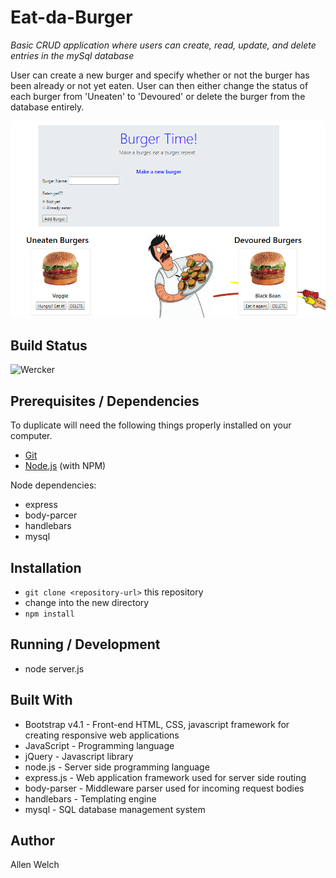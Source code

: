 # Eat-da-Burger

_Basic CRUD application where users can create, read, update, and delete entries in the mySql database_

User can create a new burger and specify whether or not the burger has been already or not yet eaten. User can then either change the status of each burger from 'Uneaten' to 'Devoured' or delete the burger from the database entirely. 

![titleImage](/public/assets/img/title.PNG)

## Build Status
![Wercker](https://img.shields.io/wercker/ci/wercker/docs.svg)

## Prerequisites / Dependencies
To duplicate will need the following things properly installed on your computer.
* [Git](http://git-scm.com/)
* [Node.js](http://nodejs.org/) (with NPM)

Node dependencies:
* express
* body-parcer
* handlebars
* mysql

## Installation
* `git clone <repository-url>` this repository
* change into the new directory
* `npm install`

## Running / Development
* node server.js

## Built With
- Bootstrap v4.1 - Front-end HTML, CSS, javascript framework for creating responsive web applications
- JavaScript - Programming language
- jQuery - Javascript library
- node.js - Server side programming language
- express.js - Web application framework used for server side routing
- body-parser - Middleware parser used for incoming request bodies
- handlebars - Templating engine
- mysql - SQL database management system

## Author
Allen Welch